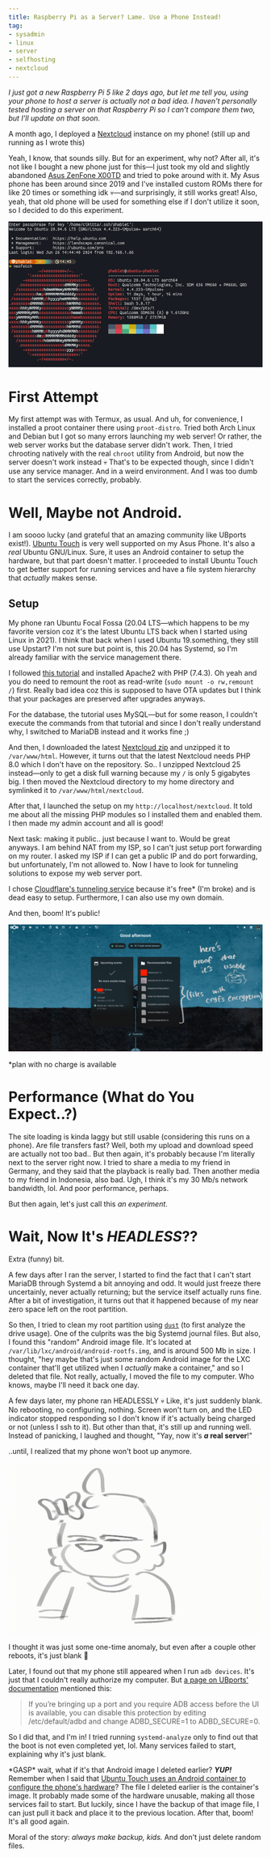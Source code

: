 ```yaml
---
title: Raspberry Pi as a Server? Lame. Use a Phone Instead!
tag:
- sysadmin
- linux
- server
- selfhosting
- nextcloud
---
```


*I just got a new Raspberry Pi 5 like 2 days ago, but let me tell you, using your phone to host a server is actually not a bad idea. I haven't personally tested hosting a server on that Raspberry Pi so I can't compare them two, but I'll update on that soon.*

A month ago, I deployed a [Nextcloud](https://nextcloud.com) instance on my phone! (still up and running as I wrote this)

Yeah, I know, that sounds silly. But for an experiment, why not? After all, it's not like I bought a new phone just for this—I just took my old and slightly abandoned [Asus ZenFone X00TD](https://wiki.lineageos.org/devices/X00TD/) and tried to poke around with it. My Asus phone has been around since 2019 and I've installed custom ROMs there for like 20 times or something idk 💀—and surprisingly, it still works great! Also, yeah, that old phone will be used for something else if I don't utilize it soon, so I decided to do this experiment.

<a href="/blog/image/phablet.png">![Ubuntu Touch server ssh](/blog/image/phablet.png)</a>

# First Attempt

My first attempt was with Termux, as usual. And uh, for convenience, I installed a proot container there using `proot-distro`. Tried both Arch Linux and Debian but I got so many errors launching my web server! Or rather, the web server works but the database server didn't work. Then, I tried chrooting natively with the real `chroot` utility from Android, but now the server doesn't work instead 💀 That's to be expected though, since I didn't use any service manager. And in a weird environment. And I was too dumb to start the services correctly, probably.

# Well, Maybe not Android.

I am soooo lucky (and grateful that an amazing community like UBports exist!). [Ubuntu Touch](https://ubuntu-touch.io/) is very well supported on my Asus Phone. It's also a *real* Ubuntu GNU/Linux. Sure, it uses an Android container to setup the hardware, but that part doesn't matter. I proceeded to install Ubuntu Touch to get better support for running services and have a file system hierarchy that *actually* makes sense.

## Setup

My phone ran Ubuntu Focal Fossa (20.04 LTS—which happens to be my favorite version coz it's the latest Ubuntu LTS back when I started using Linux in 2021). I think that back when I used Ubuntu 19.something, they still use Upstart? I'm not sure but point is, this 20.04 has Systemd, so I'm already familiar with the service management there.

I followed [this tutorial](https://cloudcone.com/docs/article/how-to-install-nextcloud-on-debian-10/) and installed Apache2 with PHP (7.4.3). Oh yeah and you do need to remount the root as read-write (`sudo mount -o rw,remount /`) first. Really bad idea coz this is supposed to have OTA updates but I think that your packages are preserved after upgrades anyways.

For the database, the tutorial uses MySQL—but for some reason, I couldn't execute the commands from that tutorial and since I don't really understand why, I switched to MariaDB instead and it works fine ;)

And then, I downloaded the latest [Nextcloud zip](https://download.nextcloud.com/server/releases/) and unzipped it to `/var/www/html`. However, it turns out that the latest Nextcloud needs PHP 8.0 which I don't have on the repository. So.. I unzipped Nextcloud 25 instead—only to get a disk full warning because my `/` is only 5 gigabytes big. I then moved the Nextcloud directory to my home directory and symlinked it to `/var/www/html/nextcloud`.

After that, I launched the setup on my `http://localhost/nextcloud`. It told me about all the missing PHP modules so I installed them and enabled them. I then made my admin account and all is good!

Next task: making it public.. just because I want to. Would be great anyways. I am behind NAT from my ISP, so I can't just setup port forwarding on my router. I asked my ISP if I can get a public IP and do port forwarding, but unfortunately, I'm not allowed to. Now I have to look for tunneling solutions to expose my web server port.

I chose [Cloudflare's tunneling service](https://github.com/cloudflare/cloudflared) because it's free* (I'm broke) and is dead easy to setup. Furthermore, I can also use my own domain.

And then, boom! It's public!

<a href="/blog/image/nextcloud.png">![Nextcloud screenshot](/blog/image/nextcloud.png)</a>

\*plan with no charge is available

# Performance (What do You Expect..?)

The site loading is kinda laggy but still usable (considering this runs on a phone). Are file transfers fast? Well, both my upload and download speed are actually not too bad..  But then again, it's probably because I'm literally next to the server right now. I tried to share a media to my friend in Germany, and they said that the playback is really bad. Then another media to my friend in Indonesia, also bad. Ugh, I think it's my 30 Mb/s network bandwidth, lol. And poor performance, perhaps.

But then again, let's just call this *an experiment*.

# Wait, Now It's *HEADLESS*??

Extra (funny) bit.

A few days after I ran the server, I started to find the fact that I can't start MariaDB through Systemd a bit annoying and odd. It would just freeze there uncertainly, never actually returning; but the service itself actually runs fine. After a bit of investigation, it turns out that it happened because of my near zero space left on the root partition.

So then, I tried to clean my root partition using [`dust`](https://github.com/bootandy/dust/) (to first analyze the drive usage). One of the culprits was the big Systemd journal files. But also, I found this "random" Android image file. It's located at `/var/lib/lxc/android/android-rootfs.img`, and is around 500 Mb in size. I thought, "hey maybe that's just some random Android image for the LXC container that'll get utilized when I *actually* make a container," and so I deleted that file. Not really, actually, I moved the file to my computer. Who knows, maybe I'll need it back one day.

A few days later, my phone ran HEADLESSLY 💀 Like, it's just suddenly blank. No rebooting, no configuring, nothing. Screen won't turn on, and the LED indicator stopped responding so I don't know if it's actually being charged or not (unless I ssh to it). But other than that, it's still up and running well. Instead of panicking, I laughed and thought, "Yay, now it's **_a_ real server**!"

..until, I realized that my phone won't boot up anymore.

![uh-oh](/blog/image/uh-oh.gif)

I thought it was just some one-time anomaly, but even after a couple other reboots, it's just blank 🫥 

Later, I found out that my phone still appeared when I run `adb devices`. It's just that I couldn't really authorize my computer. But [a page on UBports' documentation](https://docs.ubports.com/en/latest/userguide/advanceduse/adb.html) mentioned this:

> If you’re bringing up a port and you require ADB access before the UI is available, you can disable this protection by editing /etc/default/adbd and change ADBD_SECURE=1 to ADBD_SECURE=0.

So I did that, and I'm in! I tried running `systemd-analyze` only to find out that the boot is not even completed yet, lol. Many services failed to start, explaining why it's just blank.

\*GASP\* wait, what if it's that Android image I deleted earlier? ***YUP!*** Remember when I said that [Ubuntu Touch uses an Android container to configure the phone's hardware](https://wiki.ubuntu.com/Touch/ContainerArchitecture)? The file I deleted earlier is the container's image. It probably made some of the hardware unusable, making all those services fail to start. But luckily, since I have the backup of that image file, I can just pull it back and place it to the previous location. After that, boom! It's all good again.

Moral of the story: *always make backup, kids.* And don't just delete random files.

